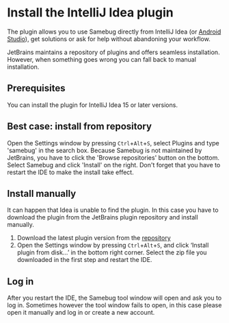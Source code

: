 # Install the IntelliJ Idea plugin

The plugin allows you to use Samebug directly from IntelliJ Idea (or [Android Studio](/guide/integration/android-studio/install)),
get solutions or ask for help without abandoning your workflow.

JetBrains maintains a repository of plugins and offers seamless installation. However, when
something goes wrong you can fall back to manual installation.

## Prerequisites

You can install the plugin for IntelliJ Idea 15 or later versions.

## Best case: install from repository

Open the Settings window by pressing `Ctrl`+`Alt`+`S`, select Plugins and type 'samebug'
in the search box. Because Samebug is not maintained by JetBrains, you have to click the
'Browse repositories' button on the bottom. Select Samebug and click 'Install' on the right.
Don't forget that you have to restart the IDE to make the install take effect.

## Install manually

It can happen that Idea is unable to find the plugin. In this case you have to download
the plugin from the JetBrains plugin repository and install manually.

1. Download the latest plugin version from the [repository](https://plugins.jetbrains.com/plugin/8174-samebug)
2. Open the Settings window by pressing `Ctrl`+`Alt`+`S`, and click ‘Install plugin from disk…’ in the bottom right corner.
Select the zip file you downloaded in the first step and restart the IDE.

## Log in

After you restart the IDE, the Samebug tool window will open and ask you to log in. Sometimes however the tool window
fails to open, in this case please open it manually and log in or create a new account.
